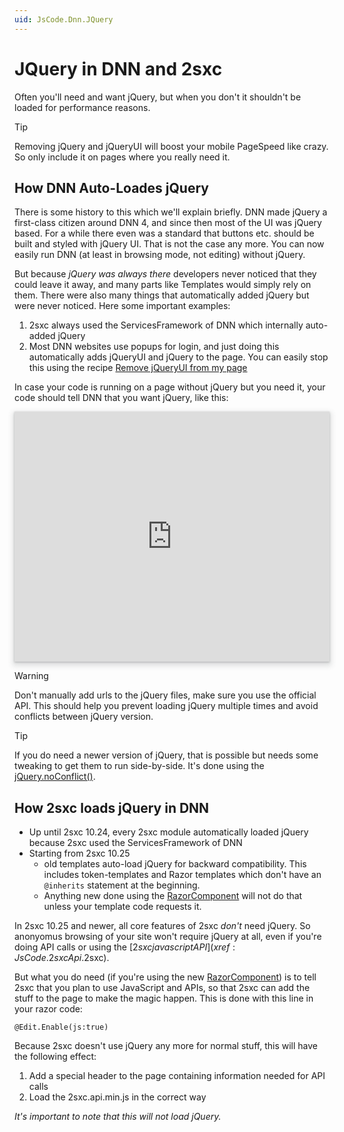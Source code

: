 ```yaml
---
uid: JsCode.Dnn.JQuery
---
```

# JQuery in DNN and 2sxc

Often you'll need and want jQuery, but when you don't it shouldn't be loaded for performance reasons. 

> [!TIP]
> Removing jQuery and jQueryUI will boost your mobile PageSpeed like crazy. 
> So only include it on pages where you really need it. 

## How DNN Auto-Loades jQuery

There is some history to this which we'll explain briefly. DNN made jQuery a first-class citizen around DNN 4, and since then most of the UI was jQuery based. For a while there even was a standard that buttons etc. should be built and styled with jQuery UI. That is not the case any more. You can now easily run DNN (at least in browsing mode, not editing) without jQuery. 

But because _jQuery was always there_ developers never noticed that they could leave it away, and many parts like Templates would simply rely on them. There were also many things that automatically added jQuery but were never noticed. Here some important examples:

1. 2sxc always used the ServicesFramework of DNN which internally auto-added jQuery
1. Most DNN websites use popups for login, and just doing this automatically adds jQueryUI and jQuery to the page. You can easily stop this using the recipe [Remove jQueryUI from my page](https://azing.org/dnn-community/r/fjgSyTfI)

In case your code is running on a page without jQuery but you need it, your code should tell DNN that you want jQuery, like this:

<iframe src="https://azing.org/dnn-community/r/YqJFbNKH?embed=1" width="100%" height="400" frameborder="0" allowfullscreen style="box-shadow: 0 1px 3px rgba(60,64,67,.3), 0 4px 8px 3px rgba(60,64,67,.15)"></iframe>

> [!WARNING]
> Don't manually add urls to the jQuery files, make sure you use the official API. This should help you prevent loading jQuery multiple times and avoid conflicts between jQuery version.

> [!TIP]
> If you do need a newer version of jQuery, that is possible but needs some tweaking to get them to run side-by-side. It's done using the [jQuery.noConflict()](https://api.jquery.com/jQuery.noConflict/).

## How 2sxc loads jQuery in DNN

* Up until 2sxc 10.24, every 2sxc module automatically loaded jQuery because 2sxc used the ServicesFramework of DNN
* Starting from 2sxc 10.25 
  * old templates auto-load jQuery for backward compatibility. This includes token-templates and Razor templates which don't have an `@inherits` statement at the beginning. 
  * Anything new done using the [RazorComponent](xref:NetCode.Razor.Component) will not do that unless your template code requests it.

In 2sxc 10.25 and newer, all core features of 2sxc _don't_ need jQuery. So anonyomus browsing of your site won't require jQuery at all, even if you're doing API calls or using the [$2sxc javascript API](xref:JsCode.2sxcApi.$2sxc). 

But what you do need (if you're using the new [RazorComponent](xref:NetCode.Razor.Component)) is to tell 2sxc that you plan to use JavaScript and APIs, so that 2sxc can add the stuff to the page to make the magic happen. This is done with this line in your razor code:

```
@Edit.Enable(js:true)
```

Because 2sxc doesn't use jQuery any more for normal stuff, this will have the following effect:

1. Add a special header to the page containing information needed for API calls
1. Load the 2sxc.api.min.js in the correct way

_It's important to note that this will not load jQuery._





